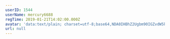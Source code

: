 ```yaml
---
userID: 1544
userName: mercury6688
regTime: 2019-01-21T14:02:00.000Z
avatar: 'data:text/plain; charset=utf-8;base64,NDA0IHBhZ2Ugbm90IGZvdW5kCg=='
url: null
---
```



